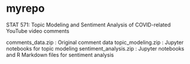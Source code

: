 # myrepo
STAT 571: Topic Modeling and Sentiment Analysis of COVID-related YouTube video comments

comments_data.zip : Original comment data
topic_modeling.zip : Jupyter notebooks for topic modeling
sentiment_analysis.zip : Jupyter notebooks and R Markdown files for sentiment analysis
